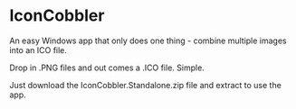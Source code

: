 # IconCobbler
An easy Windows app that only does one thing - combine multiple images into an ICO file.

Drop in .PNG files and out comes a .ICO file. Simple.

Just download the IconCobbler.Standalone.zip file and extract to use the app.
